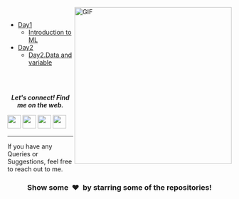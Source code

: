 <img align="right" alt="GIF"  width="353px" src="https://thumbs.gfycat.com/AshamedWeightyDachshund-small.gif" /><br>


- [Day1](Introduction)
  - [Introduction to ML](https://github.com/Kushal997-das/Machine-Learning/blob/master/Introduction/Day1%20-Introduction%20to%20ML.ipynb)
- [Day2](https://github.com/Kushal997-das/Machine-Learning/tree/master/Day2.Data%20and%20variable)  
  - [Day2.Data and variable](https://github.com/Kushal997-das/Machine-Learning/blob/master/Day2.Data%20and%20variable/Data%20and%20variable.ipynb)

<br><br>
<p align="center">
  <b><i>Let's connect! Find me on the web.</i></b>

[<img height="30" src = "https://img.shields.io/badge/Youtube-%23E4405F.svg?&style=for-the-badge&logo=Youtube&logoColor=white">][Youtube] 
[<img height="30" src = "https://img.shields.io/badge/gmail-c14438?&style=for-the-badge&logo=gmail&logoColor=white">][gmail] 
[<img height="30" src="https://img.shields.io/badge/linkedin-blue.svg?&style=for-the-badge&logo=linkedin&logoColor=white" />][LinkedIn]
[<img height="30" src="https://img.shields.io/badge/github-black.svg?&style=for-the-badge&logo=github&logoColor=white" />][Github]
<br />
<hr />

[youtube]: https://www.youtube.com/channel/UCIHj6mNCMnSnmWLHOxzIESw?view_as=subscriber
[gmail]: mailto:daskushal980@gmail.com
[linkedin]: https://www.linkedin.com/in/kushal-das-7337421a9/
[github]: https://github.com/Kushal997-das/



  
If you have any Queries or Suggestions, feel free to reach out to me.

<h3 align="center">Show some &nbsp;❤️&nbsp; by starring some of the repositories!</h3>
